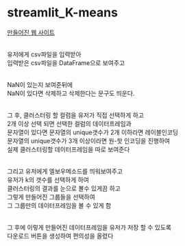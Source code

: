 # streamlit_K-means
[만들어진 웹 사이트](http://ec2-3-39-253-5.ap-northeast-2.compute.amazonaws.com:8502)<br/><br/>

유저에게 csv파일을 입력받아<br/>
입력받은 csv파일을 DataFrame으로 보여주고<br/><br/>

NaN이 있는지 보여준뒤에<br/>
NaN이 있다면 삭제하고 삭제한다는 문구도 띄운다.<br/><br/>

그 후, 클러스터링 할 컬럼을 유저가 직접 선택하게 하고<br/>
2개 이상 선택 되면 선택한 컬럼의 데이터프레임과<br/>
문자열이 있다면 문자열의 unique갯수가 2개 이하라면 레이블인코딩<br/>
문자열의 unique갯수가 3개 이상이라면 원-핫 인코딩을 진행하여<br/>
실제 클러스터링할 데이터프레임을 따로 보여준다<br/><br/>

그리고 유저에게 엘보우메소드를 띄워보여주고<br/>
유저가 k의 갯수를 선택하게 하여<br/>
클러스터링의 결과를 눈으로 볼수 있게끔 하고<br/>
그렇게 만들어진 그룹들을 선택하여<br/>
그 그룹만의 데이터프레임을 볼 수 있게 함<br/><br/>

그 후에 이렇게 만들어진 데이터프레임을 유저가 저장 할 수 있도록<br/>
다운로드 버튼을 생성하여 편의성을 올렸다<br/>




